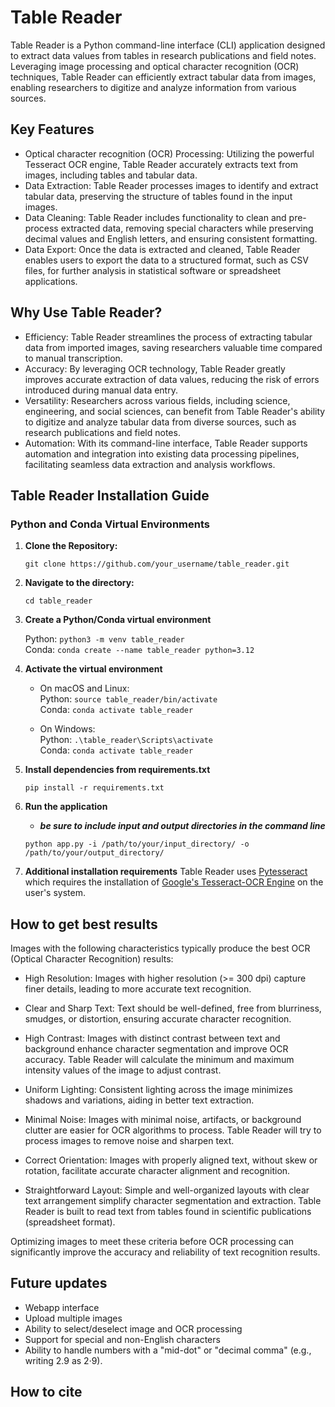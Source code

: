# Table Reader

Table Reader is a Python command-line interface (CLI) application designed to extract data values from tables in research publications and field notes. Leveraging image processing and optical character recognition (OCR) techniques, Table Reader can efficiently extract tabular data from images, enabling researchers to digitize and analyze information from various sources.

## Key Features

- Optical character recognition (OCR) Processing: Utilizing the powerful Tesseract OCR engine, Table Reader accurately extracts text from images, including tables and tabular data.
- Data Extraction: Table Reader processes images to identify and extract tabular data, preserving the structure of tables found in the input images.
- Data Cleaning: Table Reader includes functionality to clean and pre-process extracted data, removing special characters while preserving decimal values and English letters, and ensuring consistent formatting.
- Data Export: Once the data is extracted and cleaned, Table Reader enables users to export the data to a structured format, such as CSV files, for further analysis in statistical software or spreadsheet applications.

## Why Use Table Reader?

- Efficiency: Table Reader streamlines the process of extracting tabular data from imported images, saving researchers valuable time compared to manual transcription.
- Accuracy: By leveraging OCR technology, Table Reader greatly improves accurate extraction of data values, reducing the risk of errors introduced during manual data entry.
- Versatility: Researchers across various fields, including science, engineering, and social sciences, can benefit from Table Reader's ability to digitize and analyze tabular data from diverse sources, such as research publications and field notes.
- Automation: With its command-line interface, Table Reader supports automation and integration into existing data processing pipelines, facilitating seamless data extraction and analysis workflows.

## Table Reader Installation Guide

### Python  and Conda Virtual Environments

1. **Clone the Repository:**

   ```git clone https://github.com/your_username/table_reader.git```

2. **Navigate to the directory:**

   ```cd table_reader```

3. **Create a Python/Conda virtual environment**

   Python: ```python3 -m venv table_reader``` \
   Conda: ```conda create --name table_reader python=3.12```

4. **Activate the virtual environment**
   - On macOS and Linux: \
     Python: ```source table_reader/bin/activate``` \
     Conda: ```conda activate table_reader```

   - On Windows: \
     Python: ```.\table_reader\Scripts\activate``` \
     Conda: ```conda activate table_reader```

5. **Install dependencies from requirements.txt**

   ```pip install -r requirements.txt```

6. **Run the application**
    - ***be sure to include input and output directories in the command line***

    ```python app.py -i /path/to/your/input_directory/ -o /path/to/your/output_directory/```

7. **Additional installation requirements**
   Table Reader uses [Pytesseract](https://pypi.org/project/pytesseract/) which requires the installation of [Google's Tesseract-OCR Engine](https://tesseract-ocr.github.io/tessdoc/Installation.html) on the user's system.

## How to get best results

Images with the following characteristics typically produce the best OCR (Optical Character Recognition) results:

- High Resolution: Images with higher resolution (>= 300 dpi) capture finer details, leading to more accurate text recognition.

- Clear and Sharp Text: Text should be well-defined, free from blurriness, smudges, or distortion, ensuring accurate character recognition.

- High Contrast: Images with distinct contrast between text and background enhance character segmentation and improve OCR accuracy. Table Reader will calculate the minimum and maximum intensity values of the image to adjust contrast.

- Uniform Lighting: Consistent lighting across the image minimizes shadows and variations, aiding in better text extraction.

- Minimal Noise: Images with minimal noise, artifacts, or background clutter are easier for OCR algorithms to process. Table Reader will try to process images to remove noise and sharpen text.

- Correct Orientation: Images with properly aligned text, without skew or rotation, facilitate accurate character alignment and recognition.

- Straightforward Layout: Simple and well-organized layouts with clear text arrangement simplify character segmentation and extraction. Table Reader is built to read text from tables found in scientific publications (spreadsheet format).

Optimizing images to meet these criteria before OCR processing can significantly improve the accuracy and reliability of text recognition results.

## Future updates

- Webapp interface
- Upload multiple images
- Ability to select/deselect image and OCR processing
- Support for special and non-English characters
- Ability to handle numbers with a "mid-dot" or "decimal comma" (e.g., writing 2.9 as 2·9).

## How to cite

